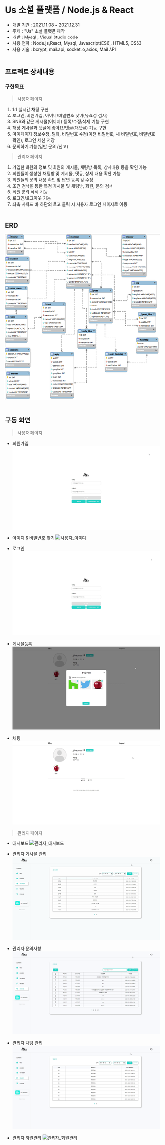 # Us 소셜 플랫폼 / Node.js & React 
 * 개발 기간 : 2021.11.08 ~ 2021.12.31
 * 주제 : "Us" 소셜 플랫폼 제작
 * 개발 : Mysql , Visual Studio code
 * 사용 언어 : Node.js,React, Mysql, Javascript(ES6), HTML5, CSS3
 * 사용 기술 : bcrypt, mail.api, socket.io,axios, Mail API
<br/><br/>

## <b>프로젝트 상세내용</b> ##
### <b>구현목표</b> ###
> 사용자 페이지
1. 1:1 실시간 채팅 구현
2. 로그인, 회원가입, 아이디/비밀번호 찾기(유효성 검사)
3. SNS와 같은 게시물(이미지) 등록/수정/삭제 기능 구현
4. 해당 게시물과 댓글에 좋아요/댓글(대댓글) 기능 구현
5. 마이페이지 정보수정, 탈퇴, 비밀번호 수정(이전 비밀번호, 새 비밀번호, 비밀번호 확인), 로그인 세션 저장
6. 문의하기 기능(일반 문의 /신고)

>관리자 페이지
1. 가입한 회원의 정보 및 회원의 게시물, 채팅방 목록, 상세내용 등을 확인 가능
2. 회원들이 생성한 채팅방 및 게시물, 댓글, 상세 내용 확인 가능
3. 회원들의 문의 내용 확인 및 답변 등록 및 수정
4. 조건 검색을 통한 특정 게시물 및 채팅방, 회원, 문의 검색
5. 회원 문의 삭제 기능
6. 로그인/로그아웃 기능
7. 좌측 사이드 바 하단의 로고 클릭 시 사용자 로그인 페이지로 이동
<br/><br/>

## <b> ERD </b> ##
![ERD](./img/erd.png)
<br/><br/>

## <b>구동 화면</b> ##
> 사용자 페이지
* 회원가입
![사용자_회원가입](./img/사용자_회원가입.gif) 

* 아이디 & 비밀번호 찾기
![사용자_아이디](/img/사용자_아이디.gif)

* 로그인
![사용자_로그인친구추가](./img/사용자_로그인친구추가.gif)

* 게시물등록
![사용자_게시물등록](./img/사용자_게시물등록.gif)

* 채팅
![사용자_채팅](./img/사용자_채팅.gif)


> 관리자 페이지
* 대시보드
![관리자_대시보드](./img/관리자_대시보드.gif) 

* 관리자 게시물 관리
![관리자_게시물관리](/img/관리자_게시물관리.gif)

* 관리자 문의사항
![관리자_문의사항](/img/관리자_문의사항.gif)

* 관리자 채팅 관리
![관리자_채팅관리](/img/관리자_채팅관리.gif)

* 관리자 회원관리
![관리자_회원관리](/img/관리자_회원관리.gif)


